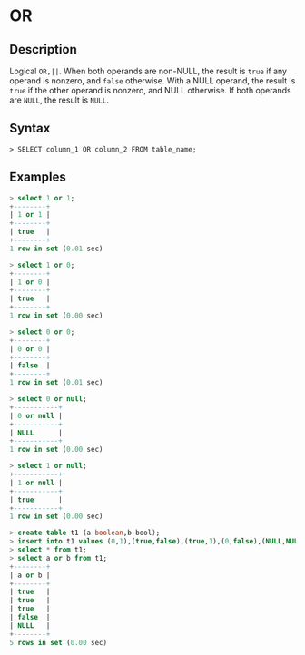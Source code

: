 # **OR**

## **Description**

Logical `OR,||`. When both operands are non-NULL, the result is `true` if any operand is nonzero, and `false` otherwise.
With a NULL operand, the result is `true` if the other operand is nonzero, and NULL otherwise. If both operands
are `NULL`, the result is `NULL`.

## **Syntax**

```
> SELECT column_1 OR column_2 FROM table_name;
```

## **Examples**

```sql
> select 1 or 1;
+--------+
| 1 or 1 |
+--------+
| true   |
+--------+
1 row in set (0.01 sec)

> select 1 or 0;
+--------+
| 1 or 0 |
+--------+
| true   |
+--------+
1 row in set (0.00 sec)

> select 0 or 0;
+--------+
| 0 or 0 |
+--------+
| false  |
+--------+
1 row in set (0.01 sec)

> select 0 or null;
+-----------+
| 0 or null |
+-----------+
| NULL      |
+-----------+
1 row in set (0.00 sec)

> select 1 or null;
+-----------+
| 1 or null |
+-----------+
| true      |
+-----------+
1 row in set (0.00 sec)
```

```sql
> create table t1 (a boolean,b bool);
> insert into t1 values (0,1),(true,false),(true,1),(0,false),(NULL,NULL);
> select * from t1;
> select a or b from t1;
+--------+
| a or b |
+--------+
| true   |
| true   |
| true   |
| false  |
| NULL   |
+--------+
5 rows in set (0.00 sec)
```
